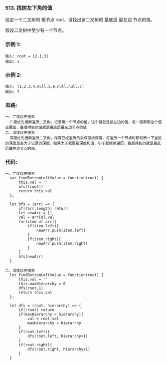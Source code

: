 ### 513. 找树左下角的值
给定一个二叉树的 根节点 root，请找出该二叉树的 最底层 最左边 节点的值。

假设二叉树中至少有一个节点。

### 示例 1:
    输入: root = [2,1,3]
    输出: 1

### 示例 2:
    输入: [1,2,3,4,null,5,6,null,null,7]
    输出: 7

### 思路:
    一、广度优先搜索
      广度优先搜索遍历二叉树，记录第一个节点的值，这个值就是最左边的值，每一层都取这个值去覆盖，最后得到的值就是最底层最左边节点的值
    二、深度优先搜索
      深度优先搜索遍历二叉树，保存已经遍历的最深层级深度，每遍历一个节点时都判断一下当前的深度是否大于记录的深度，如果大于就更新深度和值，小于就继续遍历。最后得到的就是最底层最左边节点的值。

### 代码:
    一、广度优先搜索
      var findBottomLeftValue = function(root) {
          this.val = ''
          bfs([root])
          return this.val
      };

      let bfs = (arr) => {
          if(!arr.length) return
          let newArr = []
          val = arr[0].val
          for(item of arr){
              if(item.left){
                  newArr.push(item.left)
              }
              if(item.right){
                  newArr.push(item.right)
              }
          }
          bfs(newArr)
      }
    
    二、深度优先搜索
      let findBottomLeftValue = function(root) {
          this.val = ''
          this.maxHierarchy = 0
          dfs(root,1)
          return this.val
      };

      let dfs = (root, hierarchy) => {
          if(!root) return
          if(maxHierarchy < hierarchy){
              val = root.val
              maxHierarchy = hierarchy
          }
          if(root.left){
              dfs(root.left, hierarchy+1)
          }
          if(root.right){
              dfs(root.right, hierarchy+1)
          }
      }

